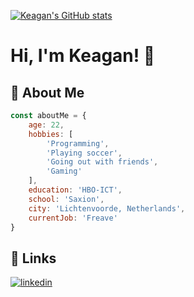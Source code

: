 [![Keagan's GitHub stats](https://github-readme-stats.vercel.app/api?username=keygun-development)](https://github.com/keygun-development/github-readme-stats)

# Hi, I'm Keagan! 👋


## 🚀 About Me
```javascript
const aboutMe = {
    age: 22,
    hobbies: [
        'Programming',
        'Playing soccer',
        'Going out with friends',
        'Gaming'
    ],
    education: 'HBO-ICT',
    school: 'Saxion',
    city: 'Lichtenvoorde, Netherlands',
    currentJob: 'Freave'
}
```
## 🔗 Links
[![linkedin](https://img.shields.io/badge/Instagram-E4405F?style=for-the-badge&logo=instagram&logoColor=white)](https://www.instagram.com/keagan.mulder/)
